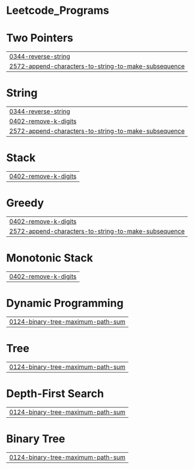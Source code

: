 # Leetcode_Programs


# Two Pointers
|  |
| ------- |
| [0344-reverse-string](https://github.com/Subhash23jan/LEETCODE-AND-GFG/tree/master/0344-reverse-string) |
| [2572-append-characters-to-string-to-make-subsequence](https://github.com/Subhash23jan/LEETCODE-AND-GFG/tree/master/2572-append-characters-to-string-to-make-subsequence) |
# String
|  |
| ------- |
| [0344-reverse-string](https://github.com/Subhash23jan/LEETCODE-AND-GFG/tree/master/0344-reverse-string) |
| [0402-remove-k-digits](https://github.com/Subhash23jan/LEETCODE-AND-GFG/tree/master/0402-remove-k-digits) |
| [2572-append-characters-to-string-to-make-subsequence](https://github.com/Subhash23jan/LEETCODE-AND-GFG/tree/master/2572-append-characters-to-string-to-make-subsequence) |
# Stack
|  |
| ------- |
| [0402-remove-k-digits](https://github.com/Subhash23jan/LEETCODE-AND-GFG/tree/master/0402-remove-k-digits) |
# Greedy
|  |
| ------- |
| [0402-remove-k-digits](https://github.com/Subhash23jan/LEETCODE-AND-GFG/tree/master/0402-remove-k-digits) |
| [2572-append-characters-to-string-to-make-subsequence](https://github.com/Subhash23jan/LEETCODE-AND-GFG/tree/master/2572-append-characters-to-string-to-make-subsequence) |
# Monotonic Stack
|  |
| ------- |
| [0402-remove-k-digits](https://github.com/Subhash23jan/LEETCODE-AND-GFG/tree/master/0402-remove-k-digits) |
# Dynamic Programming
|  |
| ------- |
| [0124-binary-tree-maximum-path-sum](https://github.com/Subhash23jan/LEETCODE-AND-GFG/tree/master/0124-binary-tree-maximum-path-sum) |
# Tree
|  |
| ------- |
| [0124-binary-tree-maximum-path-sum](https://github.com/Subhash23jan/LEETCODE-AND-GFG/tree/master/0124-binary-tree-maximum-path-sum) |
# Depth-First Search
|  |
| ------- |
| [0124-binary-tree-maximum-path-sum](https://github.com/Subhash23jan/LEETCODE-AND-GFG/tree/master/0124-binary-tree-maximum-path-sum) |
# Binary Tree
|  |
| ------- |
| [0124-binary-tree-maximum-path-sum](https://github.com/Subhash23jan/LEETCODE-AND-GFG/tree/master/0124-binary-tree-maximum-path-sum) |